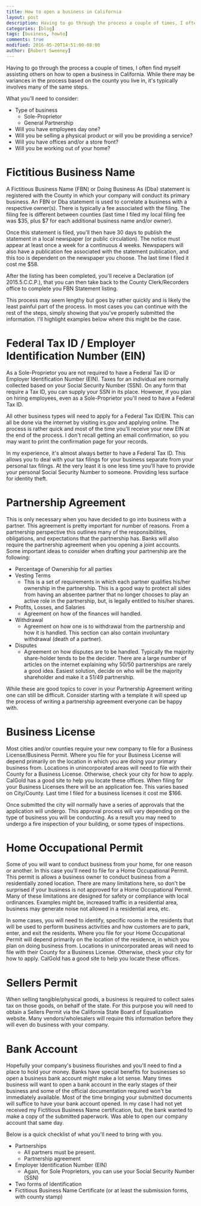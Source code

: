 ```yaml
---
title: How to open a business in California
layout: post
description: Having to go through the process a couple of times, I often find myself assisting others on how to open a business in California. While there may be variances in the process based on the county you live in, it's typically involves many of the same steps.
categories: [blog]
tags: [business, howto]
comments: true
modified: 2016-05-20T14:51:00-08:00
author: [Robert Sweeney]
---
```

Having to go through the process a couple of times, I often find myself assisting others on how to open a business in California. While there may be variances in the process based on the county you live in, it's typically involves many of the same steps.

What you'll need to consider:

* Type of business
  * Sole-Proprietor
  * General Partnership
* Will you have employees day one?
* Will you be selling a physical product or will you be providing a service?
* Will you have offices and/or a store front?
* Will you be working out of your home?

Fictitious Business Name
========================
A Fictitious Business Name (FBN) or Doing Business As (Dba) statement is registered with the County in which your company will conduct its primary business. An FBN or Dba statement is used to correlate a business with a respective owner(s). There is typically a fee associated with the filing. The filing fee is different between counties (last time I filed my local filing fee was $35, plus $7 for each additional business name and/or owner).

Once this statement is filed, you'll then have 30 days to publish the statement in a local newspaper (or public circulation). The notice must appear at least once a week for a continuous 4 weeks. Newspapers will also have a publication fee associated with the statement publication, and this too is dependent on the newspaper you choose. The last time I filed it cost me $58.

After the listing has been completed, you'll receive a Declaration (of 2015.5.C.C.P.), that you can then take back to the County Clerk/Recorders office to complete you FBN Statement listing.

This process may seem lengthy but goes by rather quickly and is likely the least painful part of the process. In most cases you can continue with the rest of the steps, simply showing that you've properly submitted the information. I'll highlight examples below where this might be the case.

Federal Tax ID / Employer Identification Number (EIN)
=====================================================
As a Sole-Proprietor you are not required to have a Federal Tax ID or Employer Identification Number (EIN). Taxes for an individual are normally collected based on your Social Security Number (SSN). On any form that require a Tax ID, you can supply your SSN in its place. However, if you plan on hiring employees, even as a Sole-Proprietor you'll need to have a Federal Tax ID.

All other business types will need to apply for a Federal Tax ID/EIN. This can all be done via the internet by visiting irs.gov and applying online. The process is rather quick and most of the time you'll receive your new EIN at the end of the process. I don't recall getting an email confirmation, so you may want to print the confirmation page for your records.

In my experience, it's almost always better to have a Federal Tax ID. This allows you to deal with your tax filings for your business separate from your personal tax filings. At the very least it is one less time you'll have to provide your personal Social Security Number to someone. Providing less surface for identity theft.

Partnership Agreement
=====================
This is only necessary when you have decided to go into business with a partner. This agreement is pretty important for number of reasons. From a partnership perspective this outlines many of the responsibilities, obligations, and expectations that the partnership has. Banks will also require the partnership agreement when you opening a joint accounts.
Some important ideas to consider when drafting your partnership are the following:

* Percentage of Ownership for all parties
* Vesting Terms
  * This is a set of requirements in which each partner qualifies his/her ownership in the partnership. This is a good way to protect all sides from having an absentee partner that no longer chooses to play an active role in the partnership, but, is legally entitled to his/her shares.
* Profits, Losses, and Salaries
  * Agreement on how of the finances will handled.
* Withdrawal
  * Agreement on how one is to withdrawal from the partnership and how it is handled. This section can also contain involuntary withdrawal (death of a partner).
* Disputes
  * Agreement on how disputes are to be handled. Typically the majority share-holder tends to be the decider. There are a large number of articles on the internet explaining why 50/50 partnerships are rarely a good idea. Easiest solution, decide on who will be the majority shareholder and make it a 51/49 partnership.

While these are good topics to cover in your Partnership Agreement writing one can still be difficult. Consider starting with a template it will speed up the process of writing a partnership agreement everyone can be happy with.

Business License
================
Most cities and/or counties require your new company to file for a Business License/Business Permit. Where you file for your Business License will depend primarily on the location in which you are doing your primary business from. Locations in unincorporated areas will need to file with their County for a Business License. Otherwise, check your city for how to apply. CalGold has a good site to help you locate these offices. When filing for your Business Licenses there will be an application fee. This varies based on City/County. Last time I filed for a business licenses it cost me $166.

Once submitted the city will normally have a series of approvals that the application will undergo. This approval process will vary depending on the type of business you will be conducting. As a result you may need to undergo a fire inspection of your building, or some types of inspections.

Home Occupational Permit
========================
Some of you will want to conduct business from your home, for one reason or another. In this case you'll need to file for a Home Occupational Permit. This permit is allows a business owner to conduct business from a residentially zoned location. There are many limitations here, so don't be surprised if your business is not approved for a Home Occupational Permit. Many of these limitations are designed for safety or compliance with local ordinances. Examples might be, increased traffic in a residential area, business may generate noise not allowed in a residential area, etc.

In some cases, you will need to identify, specific rooms in the residents that will be used to perform business activities and how customers are to park, enter, and exit the residents. Where you file for your Home Occupational Permit will depend primarily on the location of the residence, in which you plan on doing business from. Locations in unincorporated areas will need to file with their County for a Business License. Otherwise, check your city for how to apply. CalGold has a good site to help you locate these offices.

Sellers Permit
==============
When selling tangible/physical goods, a business is required to collect sales tax on those goods, on behalf of the state. For this purpose you will need to obtain a Sellers Permit via the California State Board of Equalization website. Many vendors/wholesalers will require this information before they will even do business with your company.

Bank Account
============
Hopefully your company's business flourishes and you'll need to find a place to hold your money. Banks have special benefits for businesses so open a business bank account might make a lot sense. Many times business will want to open a bank account in the early stages of their business and some of the official documentation required won't be immediately available. Most of the time bringing your submitted documents will suffice to have your bank account opened. In my case I had not yet received my Fictitious Business Name certification, but, the bank wanted to make a copy of the submitted paperwork. Was able to open our company account that same day.

Below is a quick checklist of what you'll need to bring with you.

* Partnerships
  * All partners must be present.
  * Partnership agreement
* Employer Identification Number (EIN)
  * Again, for Sole Proprietors, you can use your Social Security Number (SSN)
* Two forms of Identification
* Fictitious Business Name Certificate (or at least the submission forms, with county stamp)
